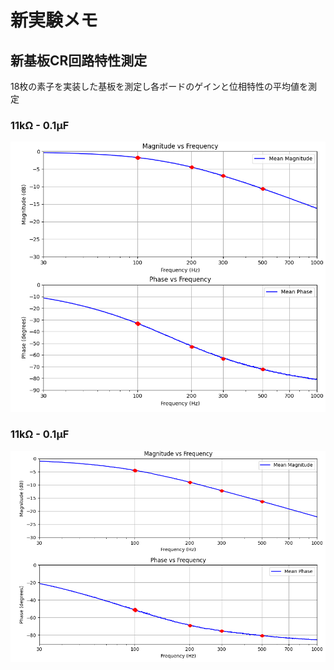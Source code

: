 # 新実験メモ
## 新基板CR回路特性測定

18枚の素子を実装した基板を測定し各ボードのゲインと位相特性の平均値を測定

### 11kΩ - 0.1μF

![11kCR](./pic/arudinoMegaBoardCR11kspec202405.png "11kCR")

### 11kΩ - 0.1μF

![22kCR](./pic/arudinoMegaBoardCR22kspec202405.png "22kCR")
